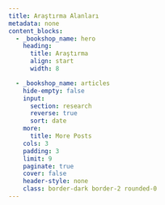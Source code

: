 ```yaml
---
title: Araştırma Alanları
metadata: none
content_blocks:
  - _bookshop_name: hero
    heading:
      title: Araştırma
      align: start
      width: 8

  - _bookshop_name: articles
    hide-empty: false
    input:
      section: research
      reverse: true
      sort: date
    more:
      title: More Posts
    cols: 3
    padding: 3
    limit: 9
    paginate: true
    cover: false
    header-style: none
    class: border-dark border-2 rounded-0
---
```

